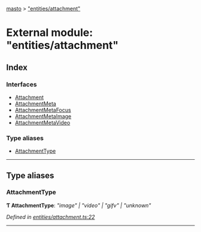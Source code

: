 [masto](../README.md) > ["entities/attachment"](../modules/_entities_attachment_.md)

# External module: "entities/attachment"

## Index

### Interfaces

* [Attachment](../interfaces/_entities_attachment_.attachment.md)
* [AttachmentMeta](../interfaces/_entities_attachment_.attachmentmeta.md)
* [AttachmentMetaFocus](../interfaces/_entities_attachment_.attachmentmetafocus.md)
* [AttachmentMetaImage](../interfaces/_entities_attachment_.attachmentmetaimage.md)
* [AttachmentMetaVideo](../interfaces/_entities_attachment_.attachmentmetavideo.md)

### Type aliases

* [AttachmentType](_entities_attachment_.md#attachmenttype)

---

## Type aliases

<a id="attachmenttype"></a>

###  AttachmentType

**Ƭ AttachmentType**: *"image" \| "video" \| "gifv" \| "unknown"*

*Defined in [entities/attachment.ts:22](https://github.com/neet/masto.js/blob/368b200/src/entities/attachment.ts#L22)*

___

